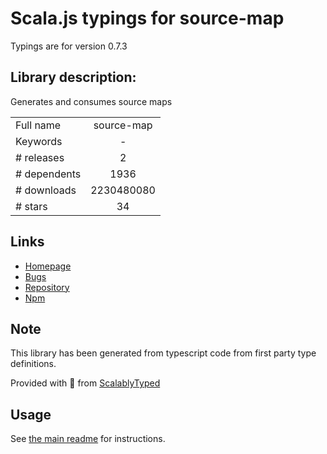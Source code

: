 
# Scala.js typings for source-map

Typings are for version 0.7.3

## Library description:
Generates and consumes source maps

|                    |                 |
| ------------------ | :-------------: |
| Full name          | source-map |
| Keywords           | - |
| # releases         | 2 |
| # dependents       | 1936 |
| # downloads        | 2230480080 |
| # stars            | 34 |

## Links
- [Homepage](https://github.com/mozilla/source-map)
- [Bugs](https://github.com/mozilla/source-map/issues)
- [Repository](https://github.com/mozilla/source-map)
- [Npm](https://www.npmjs.com/package/source-map)
    


## Note
This library has been generated from typescript code from first party type definitions.

Provided with :purple_heart: from [ScalablyTyped](https://github.com/oyvindberg/ScalablyTyped)

## Usage
See [the main readme](../../readme.md) for instructions.


